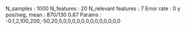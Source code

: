 N_samples                     : 1000
N_features                    : 20
N_relevant features           : 7
Error rate                    : 0
y pos/neg, mean               : 870/130 0.87
Params                        : -0.1,2,100,200,-50,20,5,0,0,0,0,0,0,0,0,0,0,0,0,0
